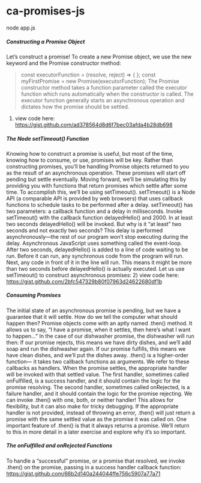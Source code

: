 # ca-promises-js

node app.js

##### Constructing a Promise Object
Let’s construct a promise! To create a new Promise object, we use the new keyword and the Promise constructor method:
>const executorFunction = (resolve, reject) => { };
>const myFirstPromise = new Promise(executorFunction);
The Promise constructor method takes a function parameter 
called the executor function which runs automatically when the constructor is called. 
The executor function generally starts an asynchronous operation and dictates how the promise should be settled.
1) view code here:
https://gist.github.com/ad378564d8d6f7bec03afda4b28db698

##### The Node setTimeout() Function
Knowing how to construct a promise is useful, but most of the time, knowing how to consume, or use, promises will be key. Rather than constructing promises, you’ll be handling Promise objects returned to you as the result of an asynchronous operation. These promises will start off pending but settle eventually.
Moving forward, we’ll be simulating this by providing you with functions that return promises which settle after some time. To accomplish this, we’ll be using setTimeout(). setTimeout() is a Node API (a comparable API is provided by web browsers) that uses callback functions to schedule tasks to be performed after a delay. setTimeout() has two parameters: a callback function and a delay in milliseconds.  Invoke setTimeout() with the callback function delayedHello() and 2000. In at least two seconds delayedHello() will be invoked. But why is it “at least” two seconds and not exactly two seconds?
This delay is performed asynchronously—the rest of our program won’t stop executing during the delay. Asynchronous JavaScript uses something called the event-loop. After two seconds, delayedHello() is added to a line of code waiting to be run. Before it can run, any synchronous code from the program will run. Next, any code in front of it in the line will run. This means it might be more than two seconds before delayedHello() is actually executed.
Let us use setTimeout() to construct asynchronous promises:
2) view code here:
https://gist.github.com/2bfc547329b80f07963d24622680df1b

##### Consuming Promises
The initial state of an asynchronous promise is pending, but we have a guarantee that it will settle. How do we tell the computer what should happen then? Promise objects come with an aptly named .then() method. It allows us to say, “I have a promise, when it settles, then here’s what I want to happen…”
In the case of our dishwasher promise, the dishwasher will run then:
If our promise rejects, this means we have dirty dishes, and we’ll add soap and run the dishwasher again.
If our promise fulfills, this means we have clean dishes, and we’ll put the dishes away.
.then() is a higher-order function— it takes two callback functions as arguments. We refer to these callbacks as handlers. When the promise settles, the appropriate handler will be invoked with that settled value.  The first handler, sometimes called onFulfilled, is a success handler, and it should contain the logic for the promise resolving.  The second handler, sometimes called onRejected, is a failure handler, and it should contain the logic for the promise rejecting.  We can invoke .then() with one, both, or neither handler! This allows for flexibility, but it can also make for tricky debugging. If the appropriate handler is not provided, instead of throwing an error, .then() will just return a promise with the same settled value as the promise it was called on. One important feature of .then() is that it always returns a promise. We’ll return to this in more detail in a later exercise and explore why it’s so important.
##### The onFulfilled and onRejected Functions
To handle a “successful” promise, or a promise that resolved, we invoke .then() on the promise, passing in a success handler callback function:  https://gist.github.com/66b2d140a244044ffe756c5907a77a71
